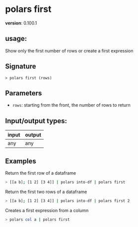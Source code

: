 # polars first

**version**: 0.100.1

## **usage**:

Show only the first number of rows or create a first expression

## Signature

`> polars first (rows)`

## Parameters

- `rows`: starting from the front, the number of rows to return

## Input/output types:

| input | output |
| ----- | ------ |
| any   | any    |

## Examples

Return the first row of a dataframe

```bash
> [[a b]; [1 2] [3 4]] | polars into-df | polars first
```

Return the first two rows of a dataframe

```bash
> [[a b]; [1 2] [3 4]] | polars into-df | polars first 2
```

Creates a first expression from a column

```bash
> polars col a | polars first
```
